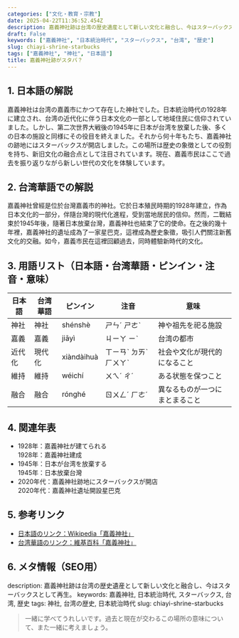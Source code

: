```yaml
---
categories: ["文化・教育・宗教"]
date: 2025-04-22T11:36:52.454Z
description: 嘉義神社跡は台湾の歴史遺産として新しい文化と融合し、今はスターバックスとして再生。
draft: False
keywords: ["嘉義神社", "日本統治時代", "スターバックス", "台湾", "歴史"]
slug: chiayi-shrine-starbucks
tags: ["嘉義神社", "神社", "日本語"]
title: 嘉義神社跡がスタバ？
---
```




## 1. 日本語の解説
嘉義神社は台湾の嘉義市にかつて存在した神社でした。日本統治時代の1928年に建立され、台湾の近代化に伴う日本文化の一部として地域住民に信仰されていました。しかし、第二次世界大戦後の1945年に日本が台湾を放棄した後、多くの日本の施設と同様にその役目を終えました。それから何十年もたち、嘉義神社の跡地にはスターバックスが開店しました。この場所は歴史の象徴としての役割を持ち、新旧文化の融合点として注目されています。現在、嘉義市民はここで過去を振り返りながら新しい世代の文化を体験しています。

## 2. 台湾華語での解説
嘉義神社曾經是位於台灣嘉義市的神社。它於日本殖民時期的1928年建立，作為日本文化的一部分，伴隨台灣的現代化進程，受到當地居民的信仰。然而，二戰結束於1945年後，隨著日本放棄台灣，嘉義神社也結束了它的使命。在之後的幾十年裡，嘉義神社的遺址成為了一家星巴克，這裡成為歷史象徵，吸引人們關注新舊文化的交融。如今，嘉義市民在這裡回顧過去，同時體驗新時代的文化。

## 3. 用語リスト（日本語・台湾華語・ピンイン・注音・意味）

| 日本語      | 台湾華語         | ピンイン     | 注音        | 意味                        |
|-----------|--------------|-----------|------------|---------------------------|
| 神社      | 神社         | shénshè   | ㄕㄣˊ ㄕㄜˋ | 神や祖先を祀る施設         |
| 嘉義      | 嘉義         | jiāyì     | ㄐㄧㄚ ㄧˋ   | 台湾の都市                |
| 近代化    | 現代化       | xiàndàihuà| ㄒㄧㄢˋ ㄉㄞˋ ㄏㄨㄚˋ | 社会や文化が現代的になること |
| 維持      | 維持         | wéichí    | ㄨㄟˊ ㄔˊ   | ある状態を保つこと          |
| 融合      | 融合         | rónghé    | ㄖㄨㄥˊ ㄏㄜˊ | 異なるものが一つにまとまること |

## 4. 関連年表

- 1928年：嘉義神社が建てられる  
  1928年：嘉義神社建成
- 1945年：日本が台湾を放棄する  
  1945年：日本放棄台灣
- 2020年代：嘉義神社跡地にスターバックスが開店  
  2020年代：嘉義神社遺址開設星巴克

## 5. 参考リンク  

- [日本語のリンク：Wikipedia「嘉義神社」](https://ja.wikipedia.org/wiki/嘉義神社)
- [台湾華語のリンク：維基百科「嘉義神社」](https://zh.wikipedia.org/wiki/嘉義神社)

## 6. メタ情報（SEO用） 

description: 嘉義神社跡は台湾の歴史遺産として新しい文化と融合し、今はスターバックスとして再生。
keywords: 嘉義神社, 日本統治時代, スターバックス, 台湾, 歴史
tags: 神社, 台湾の歴史, 日本統治時代
slug: chiayi-shrine-starbucks

>一緒に学べてうれしいです。過去と現在が交わるこの場所の意味について、また一緒に考えましょう。